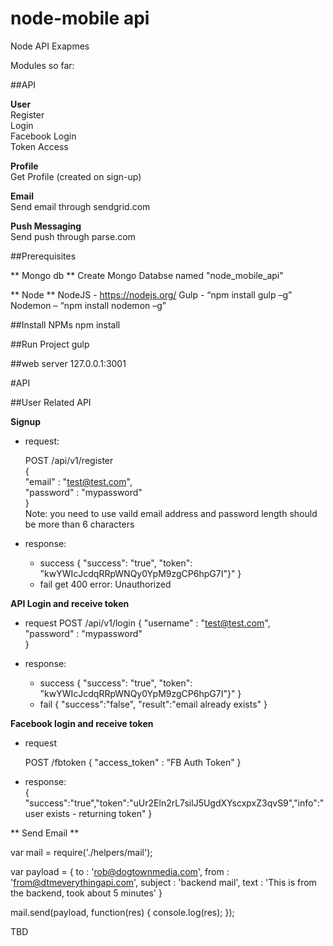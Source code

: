 # node-mobile api
Node API Exapmes 

Modules so far:    

##API 

**User**  
  Register  
  Login  
  Facebook Login  
  Token Access
  
**Profile**  
  Get Profile (created on sign-up)

**Email**  
Send email through sendgrid.com 

**Push Messaging**  
Send push through parse.com

##Prerequisites

** Mongo db **
Create Mongo Databse named "node_mobile_api"

** Node **
NodeJS - https://nodejs.org/
Gulp - “npm install gulp –g”  
Nodemon – “npm install nodemon –g”

##Install NPMs
npm install

##Run Project
gulp 

##web server 
127.0.0.1:3001

#API

##User Related API

**Signup**  

  - request:  

    POST /api/v1/register  
    {  
      "email" : "test@test.com",  
      "password" : "mypassword"  
    }  
    Note: you need to use vaild email address and password length should be more than 6 characters

  - response:

    * success
      {
        "success": "true",
        "token": "kwYWIcJcdqRRpWNQy0YpM9zgCP6hpG7I"}"
      }
    * fail
      get 400 error: Unauthorized

**API Login and receive token**

  -  request
    POST /api/v1/login 
    {
      "username" : "test@test.com",  
      "password" : "mypassword"  
    }

  - response:  

    * success
      {
        "success": "true",
        "token": "kwYWIcJcdqRRpWNQy0YpM9zgCP6hpG7I"}"
      }
    * fail
      {
        "success":"false",
        "result":"email already exists"
      }

**Facebook login and receive token**

  - request

    POST /fbtoken
    {
    "access_token" : "FB Auth Token"
    }

  - response:  
    {
    "success":"true","token":"uUr2Eln2rL7silJ5UgdXYscxpxZ3qvS9","info":"user exists - returning token"
    }

** Send Email **  

  var mail = require('./helpers/mail');

  var payload   = {
    to      : 'rob@dogtownmedia.com',
    from    : 'from@dtmeverythingapi.com',
    subject : 'backend mail',
    text    : 'This is from the backend, took about 5 minutes'
  }

  mail.send(payload, function(res) {
    console.log(res);
  });

TBD
